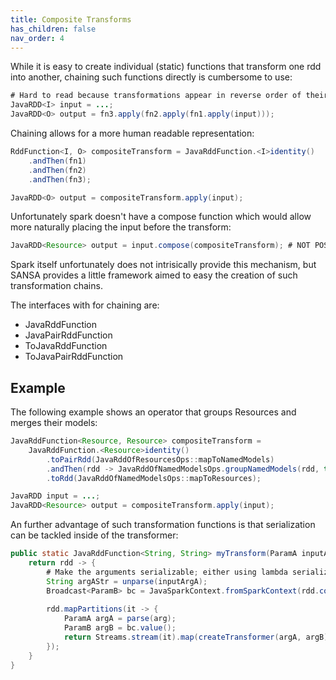 ```yaml
---
title: Composite Transforms
has_children: false
nav_order: 4
---
```


While it is easy to create individual (static) functions that transform one rdd into another,
chaining such functions directly is cumbersome to use:

```java
# Hard to read because transformations appear in reverse order of their application
JavaRDD<I> input = ...;
JavaRDD<O> output = fn3.apply(fn2.apply(fn1.apply(input)));
```

Chaining allows for a more human readable representation:
```java
RddFunction<I, O> compositeTransform = JavaRddFunction.<I>identity()
    .andThen(fn1)
    .andThen(fn2)
    .andThen(fn3);

JavaRDD<O> output = compositeTransform.apply(input);
```

Unfortunately spark doesn't have a compose function which
would allow more naturally placing the input before the transform:

```java
JavaRDD<Resource> output = input.compose(compositeTransform); # NOT POSSIBLE
```

Spark itself unfortunately does not intrisically provide this mechanism, but SANSA provides a little framework
aimed to easy the creation of such transformation chains.

The interfaces with for chaining are:

* JavaRddFunction
* JavaPairRddFunction
* ToJavaRddFunction
* ToJavaPairRddFunction


## Example

The following example shows an operator that groups Resources and merges their models:

```java
JavaRddFunction<Resource, Resource> compositeTransform =
    JavaRddFunction.<Resource>identity()
        .toPairRdd(JavaRddOfResourcesOps::mapToNamedModels)
        .andThen(rdd -> JavaRddOfNamedModelsOps.groupNamedModels(rdd, true, true, 0))
        .toRdd(JavaRddOfNamedModelsOps::mapToResources);

JavaRDD input = ...;
JavaRDD<Resource> output = compositeTransform.apply(input);
```

An further advantage of such transformation functions is that serialization can be tackled inside of the
transformer:

```java
public static JavaRddFunction<String, String> myTransform(ParamA inputArgA, ParamB inputArgB) {
    return rdd -> {
        # Make the arguments serializable; either using lambda serialization or broadcasts
        String argAStr = unparse(inputArgA);
        Broadcast<ParamB> bc = JavaSparkContext.fromSparkContext(rdd.context()).broadcast(inputArgB);
    
        rdd.mapPartitions(it -> {
            ParamA argA = parse(arg);
            ParamB argB = bc.value();
            return Streams.stream(it).map(createTransformer(argA, argB)).iterator();
        });
    }
}
```




